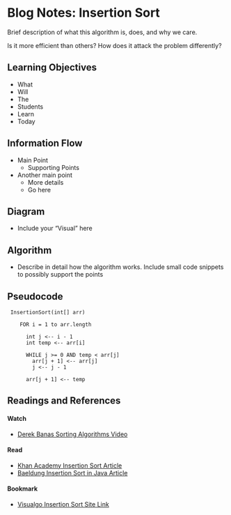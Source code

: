 
# Blog Notes: Insertion Sort
Brief description of what this algorithm is, does, and why we care.

Is it more efficient than others? How does it attack the problem differently?

## Learning Objectives
* What
* Will
* The
* Students
* Learn
* Today

## Information Flow
* Main Point
    * Supporting Points
* Another main point
    * More details
    * Go here
## Diagram
* Include your “Visual” here

## Algorithm
* Describe in detail how the algorithm works. Include small code snippets to possibly support the points

## Pseudocode
```
 InsertionSort(int[] arr)
  
    FOR i = 1 to arr.length
    
      int j <-- i - 1
      int temp <-- arr[i]
      
      WHILE j >= 0 AND temp < arr[j]
        arr[j + 1] <-- arr[j]
        j <-- j - 1
        
      arr[j + 1] <-- temp
```

## Readings and References

####  Watch
* [Derek Banas Sorting Algorithms Video](https://www.youtube.com/watch?v=JUOyKSZScW0)

#### Read
*  [Khan Academy Insertion Sort Article](https://www.khanacademy.org/computing/computer-science/algorithms/insertion-sort/a/insertion-sort)
*  [Baeldung Insertion Sort in Java Article](https://www.baeldung.com/java-insertion-sort)

#### Bookmark
* [Visualgo Insertion Sort Site Link](https://visualgo.net/en/sorting?slide=8)


